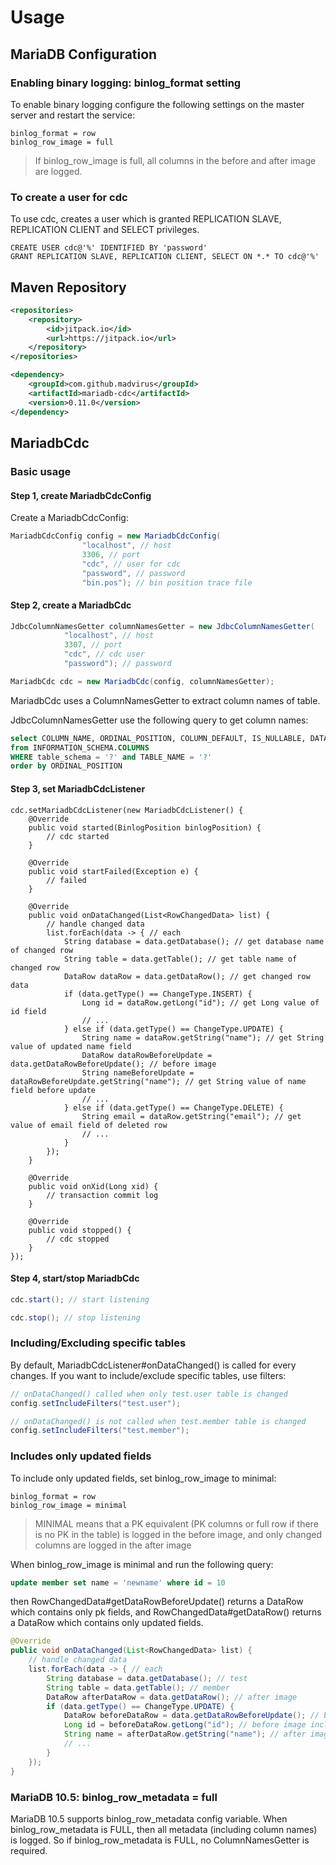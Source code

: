 # Usage

## MariaDB Configuration

### Enabling binary logging: binlog_format setting
To enable binary logging configure the following settings on the master server and restart the service:

```
binlog_format = row
binlog_row_image = full
```

> If binlog_row_image is full, all columns in the before and after image are logged.

### To create a user for cdc
To use cdc, creates a user which is granted REPLICATION SLAVE, REPLICATION CLIENT and SELECT privileges.

```
CREATE USER cdc@'%' IDENTIFIED BY 'password'
GRANT REPLICATION SLAVE, REPLICATION CLIENT, SELECT ON *.* TO cdc@'%'
```

## Maven Repository

```xml
<repositories>
    <repository>
        <id>jitpack.io</id>
        <url>https://jitpack.io</url>
    </repository>
</repositories>
```

```xml
<dependency>
    <groupId>com.github.madvirus</groupId>
    <artifactId>mariadb-cdc</artifactId>
    <version>0.11.0</version>
</dependency>
```

## MariadbCdc

### Basic usage

#### Step 1, create MariadbCdcConfig

Create a MariadbCdcConfig:
```java
MariadbCdcConfig config = new MariadbCdcConfig(
                "localhost", // host
                3306, // port
                "cdc", // user for cdc
                "password", // password
                "bin.pos"); // bin position trace file
```

#### Step 2, create a MariadbCdc

```java
JdbcColumnNamesGetter columnNamesGetter = new JdbcColumnNamesGetter(
            "localhost", // host
            3307, // port
            "cdc", // cdc user
            "password"); // password 

MariadbCdc cdc = new MariadbCdc(config, columnNamesGetter);
```

MariadbCdc uses a ColumnNamesGetter to extract column names of table. 

JdbcColumnNamesGetter use the following query to get column names:
```sql
select COLUMN_NAME, ORDINAL_POSITION, COLUMN_DEFAULT, IS_NULLABLE, DATA_TYPE 
from INFORMATION_SCHEMA.COLUMNS 
WHERE table_schema = '?' and TABLE_NAME = '?' 
order by ORDINAL_POSITION
``` 

#### Step 3, set MariadbCdcListener

```
cdc.setMariadbCdcListener(new MariadbCdcListener() {
    @Override
    public void started(BinlogPosition binlogPosition) {
        // cdc started
    }

    @Override
    public void startFailed(Exception e) {
        // failed
    }

    @Override
    public void onDataChanged(List<RowChangedData> list) {
        // handle changed data
        list.forEach(data -> { // each
            String database = data.getDatabase(); // get database name of changed row
            String table = data.getTable(); // get table name of changed row
            DataRow dataRow = data.getDataRow(); // get changed row data
            if (data.getType() == ChangeType.INSERT) {
                Long id = dataRow.getLong("id"); // get Long value of id field
                // ...
            } else if (data.getType() == ChangeType.UPDATE) {
                String name = dataRow.getString("name"); // get String value of updated name field
                DataRow dataRowBeforeUpdate = data.getDataRowBeforeUpdate(); // before image
                String nameBeforeUpdate = dataRowBeforeUpdate.getString("name"); // get String value of name field before update
                // ...
            } else if (data.getType() == ChangeType.DELETE) {
                String email = dataRow.getString("email"); // get value of email field of deleted row
                // ...
            }
        });
    }

    @Override
    public void onXid(Long xid) {
        // transaction commit log 
    }

    @Override
    public void stopped() {
        // cdc stopped
    }
});
```

#### Step 4, start/stop MariadbCdc

```java
cdc.start(); // start listening 
```

```java
cdc.stop(); // stop listening
```

### Including/Excluding specific tables

By default, MariadbCdcListener#onDataChanged() is called for every changes.
If you want to include/exclude specific tables, use filters:   

```java
// onDataChanged() called when only test.user table is changed
config.setIncludeFilters("test.user");
```

```java
// onDataChanged() is not called when test.member table is changed
config.setIncludeFilters("test.member");
```

### Includes only updated fields

To include only updated fields, set binlog_row_image to minimal:

```
binlog_format = row
binlog_row_image = minimal
``` 

> MINIMAL means that a PK equivalent (PK columns or full row if there is no PK in the table) is logged in the before image, and only changed columns are logged in the after image

When binlog_row_image is minimal and run the following query:
```sql
update member set name = 'newname' where id = 10
```

then RowChangedData#getDataRowBeforeUpdate() returns a DataRow which contains only pk fields,
and RowChangedData#getDataRow() returns a DataRow which contains only updated fields.

```java
@Override
public void onDataChanged(List<RowChangedData> list) {
    // handle changed data
    list.forEach(data -> { // each
        String database = data.getDatabase(); // test
        String table = data.getTable(); // member
        DataRow afterDataRow = data.getDataRow(); // after image
        if (data.getType() == ChangeType.UPDATE) {
            DataRow beforeDataRow = data.getDataRowBeforeUpdate(); // before image
            Long id = beforeDataRow.getLong("id"); // before image includes only pk fields
            String name = afterDataRow.getString("name"); // after image includes only updated fields
            // ...
        }
    });
}
```

### MariaDB 10.5: binlog_row_metadata = full

MariaDB 10.5 supports binlog_row_metadata config variable.
When binlog_row_metadata is FULL, then all metadata (including column names) is logged.
So if binlog_row_metadata is FULL, no ColumnNamesGetter is required.
